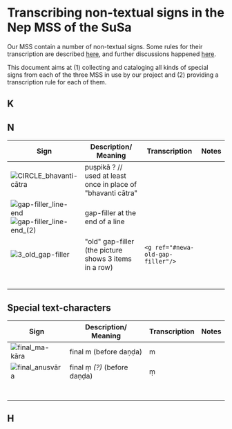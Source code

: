 # Transcribing non-textual signs in the Nep MSS of the SuSa

Our MSS contain a number of non-textual signs. Some rules for their transcription are described [here](https://saktumiva.org/wiki/transcription),  and further discussions happened [here](https://github.com/chchch/upama/issues/10).

This document aims at (1) collecting and cataloging all kinds of special signs from each of the three MSS in use by our project and (2) providing a transcription rule for each of them.

## K

## N

| Sign                                                         | Description/ Meaning                                         | Transcription | Notes |
| ------------------------------------------------------------ | ------------------------------------------------------------ | ------------- | ----- |
| ![CIRCLE_bhavanti-cātra](https://user-images.githubusercontent.com/91765788/140967053-b7f60a6b-bdbe-46ac-9c6d-a274d45ec792.jpg) | puṣpikā ? // used at least once in place of "bhavanti cātra" |               |       |
| ![gap-filler_line-end](https://user-images.githubusercontent.com/91765788/140967211-0a08d852-2995-4a6e-9093-eebd54849eb3.jpg) ![gap-filler_line-end_(2)](https://user-images.githubusercontent.com/91765788/140967243-e23d2160-521d-4954-9de8-26b5a2a426e8.jpg)| gap-filler at the end of a line                              |               |       |
|          ![3_old_gap-filler](https://user-images.githubusercontent.com/91765788/140973297-5113c010-74ba-4e8d-ad8d-32fb5329a8c0.jpg)| "old" gap-filler (the picture shows 3 items in a row) |`<g ref="#newa-old-gap-filler"/>`|       |
|                                                              |                                                              |               |       |
|                                                              |                                                              |               |       |
|                                                              |                                                              |               |       |
|                                                              |                                                              |               |       |
|                                                              |                                                              |               |       |
|                                                              |                                                              |               |       |



## Special text-characters

| Sign                                                         | Description/ Meaning         | Transcription | Notes |
| ------------------------------------------------------------ | ---------------------------- | ------------- | ----- |
| ![final_ma-kāra](https://user-images.githubusercontent.com/91765788/140967369-1607bff2-ff1d-4d10-86cf-af245de9e946.jpg) | final m (before daṇḍa)       | m             |       |
| ![final_anusvāra](https://user-images.githubusercontent.com/91765788/140967432-75f9e120-1915-40f2-91e6-1e06313721b5.jpg) | final ṃ *(?)* (before daṇḍa) | ṃ             |       |
|                                                              |                              |               |       |
|                                                              |                              |               |       |
|                                                              |                              |               |       |
|                                                              |                              |               |       |
|                                                              |                              |               |       |
|                                                              |                              |               |       |
|                                                              |                              |               |       |



## H

